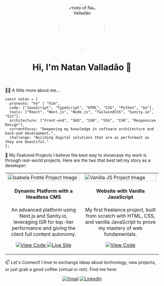 <!--
Hi! This is your new profile README.
To use it, copy and paste this content into the README.md file of your special repository.
-->

<div align="center">
<!--
INSTRUCTION: To get your photo's URL, follow these steps:
1. Go to any of your repositories on GitHub.
2. Click on the "Issues" tab, then "New Issue".
3. Drag and drop your photo file into the text box.
4. GitHub will generate a link for the image. Copy that link and paste it in place of "URL_OF_YOUR_PHOTO_HERE".
5. You can close the "New Issue" tab without saving.
-->
<img src="https://github.com/user-attachments/assets/796b00b3-4fce-4866-bc12-19cfa09e260b" width="150px" style="border-radius:50%;" alt="Photo of Natan Valladão"/>
<h1><b>Hi, I'm Natan Valladão</b> 👋</h1>
</div>

<br>

👨‍💻 A little more about me...

```
const natan = {
  pronouns: "he" | "him",
  code: ["JavaScript", "TypeScript", "HTML", "CSS", "Python", "Go"],
  tools: ["React", "Next.js", "Node.js", "TailwindCSS", "Sanity.io", "Git"],
  architecture: ["Front-end", "SEO", "SSR", "SSG", "ISR", "Responsive Design"],
  currentFocus: "Deepening my knowledge in software architecture and back-end development.",
  challenge: "Building digital solutions that are as performant as they are beautiful."
};
```

🚀 My Featured Projects
I believe the best way to showcase my work is through real-world projects. Here are the two that best tell my story as a developer:

<table width="100%">
<tr>
<td width="50%" valign="top">
<a href="https://github.com/NatanValladao/site-isabela-frotte" target="_blank">
<img src="https://raw.githubusercontent.com/NatanValladao/site-isabela-frotte/main/public/og-image.png" width="100%" alt="Isabela Frotté Project Image"/>
</a>
<h4 align="center">Dynamic Platform with a Headless CMS</h4>
<p align="center">
An advanced platform using Next.js and Sanity.io, leveraging ISR for top-tier performance and giving the client full content autonomy.
</p>
<p align="center">
<a href="https://github.com/NatanValladao/site-isabela-frotte" target="_blank">
<img src="https://img.shields.io/badge/View%20Code-1DA1F2?style=for-the-badge&logo=github&logoColor=white" alt="View Code"/>
</a>
<a href="https://psicologaisabelafrotte.com.br" target="_blank">
<img src="https://img.shields.io/badge/Live%20Site-34D399?style=for-the-badge&logo=vercel&logoColor=white" alt="Live Site"/>
</a>
</p>
</td>
<td width="50%" valign="top">
<a href="https://github.com/NatanValladao/resolve-first-project" target="_blank">
<!-- Replace with your Vanilla JS project image -->
<img src="https://placehold.co/1280x640/111111/EAEAEA?text=Vanilla+JS+Project" width="100%" alt="Vanilla JS Project Image"/>
</a>
<h4 align="center">Website with Vanilla JavaScript</h4>
<p align="center">
My first freelance project, built from scratch with HTML, CSS, and vanilla JavaScript to prove my mastery of web fundamentals.
</p>
<p align="center">
<a href="https://github.com/NatanValladao/resolve-first-project" target="_blank">
<img src="https://img.shields.io/badge/View%20Code-1DA1F2?style=for-the-badge&logo=github&logoColor=white" alt="View Code"/>
</a>
<!-- If the site is live, add the link here -->
</p>
</td>
</tr>
</table>

📫 Let's Connect!
I love to exchange ideas about technology, new projects, or just grab a good coffee (virtual or not). Find me here:

<p align="center">
<a href="mailto:natan.valladao@gmail.com"><img src="https://img.shields.io/badge/Gmail-D14836?style=for-the-badge&logo=gmail&logoColor=white" alt="Gmail"/></a>
<a href="https://www.linkedin.com/in/natan-motta-7ba81b328/"><img src="https://img.shields.io/badge/LinkedIn-0077B5?style=for-the-badge&logo=linkedin&logoColor=white" alt="LinkedIn"/></a>
</p>
